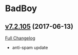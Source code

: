 # BadBoy

## [v7.2.105](https://github.com/funkydude/BadBoy/tree/v7.2.105) (2017-06-13)
[Full Changelog](https://github.com/funkydude/BadBoy/compare/v7.2.104...v7.2.105)

- anti-spam update  
